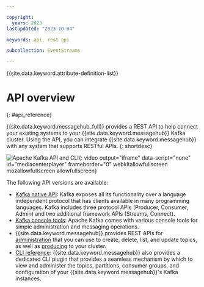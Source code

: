 ```yaml
---

copyright:
  years: 2023
lastupdated: "2023-10-04"

keywords: api, rest api

subcollection: EventStreams

---
```


{{site.data.keyword.attribute-definition-list}}

# API overview
{: #api_reference}

{{site.data.keyword.messagehub_full}} provides a REST API to help connect your existing systems to your {{site.data.keyword.messagehub}} Kafka cluster. Using the API, you can 
integrate {{site.data.keyword.messagehub}} with any system that supports RESTful APIs.
{: shortdesc}

![Apache Kafka API and CLI](https://www.kaltura.com/p/1773841/sp/177384100/embedIframeJs/uiconf_id/27941801/partner_id/1773841?iframeembed=true&entry_id=1_18293q1v){: video output="iframe" data-script="none" id="mediacenterplayer" frameborder="0" webkitallowfullscreen mozallowfullscreen allowfullscreen}

The following API versions are available:

- [Kafka native API](https://kafka.apache.org/documentation/): Kafka exposes all its functionality over a language independent protocol that has clients available in many programming languages. Kafka includes three protocol APIs (Producer, Consumer, Admin) and two additional framework APIs (Streams, Connect).
- [Kafka console tools](/docs/EventStreams?topic=EventStreams-kafka_console_tools): Apache Kafka comes with various console tools for simple administration and messaging operations.
- {{site.data.keyword.messagehub}} provides REST APIs for [administration](/apidocs/event-streams/adminrest) that you can use to create, delete, list, and update topics, as well as [producing](/apidocs/event-streams/restproducer_v2) to your cluster.
- [CLI reference](/docs/EventStreams?topic=EventStreams-cli_reference): {{site.data.keyword.messagehub}} also provides a dedicated CLI plugin that provides a seamless mechanism by which to view and administer the topics, partitions, consumer groups, and configuration of your {{site.data.keyword.messagehub}}'s Kafka instances.







